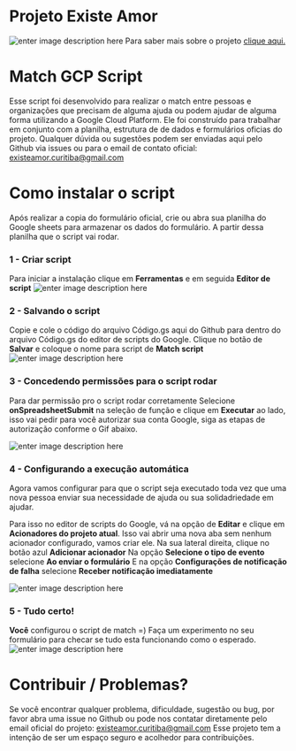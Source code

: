 # Projeto Existe Amor
![enter image description here](https://i.imgur.com/Nevxi8a.jpg)
Para saber mais sobre o projeto [clique aqui.](https://sites.google.com/view/existeamoremcuritiba)
# Match GCP Script
Esse script foi desenvolvido para realizar o match entre pessoas e organizações que precisam de alguma ajuda ou podem ajudar de alguma forma utilizando a Google Cloud Platform.
Ele foi construído para trabalhar em conjunto com a planilha, estrutura de de dados e formulários oficias do projeto.
Qualquer dúvida ou sugestões podem ser enviadas aqui pelo Github via issues ou para o email de contato oficial: existeamor.curitiba@gmail.com

# Como instalar o script

Após realizar a copia do formulário oficial, crie ou abra sua planilha do Google sheets para armazenar os dados do formulário.
A partir dessa planilha que o script vai rodar.

### 1 - Criar script
Para iniciar a instalação clique em **Ferramentas** e em seguida **Editor de script**
![enter image description here](https://lh3.googleusercontent.com/30--oPmE7YaxIocRa-SUiEoC6dPuaJfNkwA-_phoxxwkuzCcD-8VJqOLWhKjd-cc5is1zGND-GcmGdWUKGnA6J_9UExVDmE2SzuorB3VOa9zcMjPVufL76vBe5VyjqshCCTdF7NiANHjxz58susokOx52Ug3qqTpE768cyK6PVfkDUyX70u9snDrFQNSyH1h9LpwSJUY3JlvZ8z6Qi-OxH99qvRqQ-G2kct22AzRZbLc64c86DHSXNA-DRwH7Tazd01fRSy97C9_YKBO4O4hAWW_YDqP0uryAdmMgE2t9GdtaZqdX8D4V8YVcDaIfeZuaMJe3y7TgafIhu4xuyp0GkwObUAKWsNxBtGqYRNoYychfId9lbqbQVA-Xg4GaGLstQuxQrw_8R4fQU97e5p6lhuqaJuc_Be96YCV6o_60qSSVVfmyvug4nGs6ik1GA-IsTeSgzdECJwTbuDMg8dvtULzQVZRiJauk4QDJuu_TOO9KOgW-NiRRDQkB7YLd-6TkElIpRDl23yKKJQLfCmrsyn1mDFcZUOT3ssMt5LizsuGzRF1Y0DsJu1bFPyPI3VtH04O3J9FlOKwF69xISqNz999A0vG5OFlBH3jieXsnaz41opD_tCL4AIUElfofHjGiYnxxXEoZohTmlzRMPNXNua58fMJ_ya3LPlW5iBPJ43JXIYaPK4wZwD_iONrKQ=w345-h478-no)

### 2 - Salvando o script
Copie e cole o código do arquivo Código.gs aqui do Github para  dentro do arquivo Código.gs do editor de scripts do Google.
Clique no botão de **Salvar** e coloque o nome para script de **Match script**
![enter image description here](https://lh3.googleusercontent.com/akq_eIp0isYgq5No-Tz9HTRLUmSuwnbroZ_RDCJOelus3116d5SnV4Qet4CZwecxvqSC9syHv_iXG9vjnToAwEiF5Q2TCK2QkM-D9_fd9Jy3guR41drFJTXsGcXjNwf_hWQyJm9QQuunj0zGotPleto5LGiSUzr4IM9_gcNXodK2P4Z2AHGoAT7t9dPH8xm9rKjfjn7bIhbMXcFINXbLjXJx47kXPuYiq3ynr2yWKytuy3EnLmCvyEdwO2ogBzZTRLNpdsdiaGWje7HaceksN0pdT1epuMj7YAw6vcvuVtQe4sCcsGWGeeEmQ_Uj14X-BeEFj70wapYk5h6U0oNmJSgiOwu_PaX5092e13LGWgDXRVunG6LD-1IeleugrwEa_ovWqEK0zIJeU80SxKilxBUVhpIRQM95i6EFVm5fcivbRVMOTMjJEYtvfFtx8BU4YICyIQGMJUu4Sba9vtTxMPPJa5QM_yO7BnFU7bovE-Uv8UrhgONRuvbSjz2cTNaYTpFig3gDsb-fKfNyHg5w4OgeIRtkrGgRRvtcDplO2-_i7xxaLqbZ-X2cB5qMV_7yaNIbFYKzgxqWAyXju4zqBL53blrc8citnCc__7aCQX6sduSntFQJ9XF_Ow4kkpyhFGegLKwQXxRSykoLyd6YtNwmgeZq7AFJSwUxVyBtvoURxbc-Kze5p4JtVY68QeWuUpxBAoL6eS_eV062XnlblGecDkC1iaX_fu0D3IEZRVi5VDK58_1PNqw=w1596-h860-no)


### 3 - Concedendo permissões para o script rodar
Para dar permissão pro o script rodar corretamente
Selecione **onSpreadsheetSubmit** na seleção de função e clique em **Executar** ao lado, isso vai pedir para você autorizar sua conta Google, siga as etapas de autorização conforme o Gif abaixo.

![enter image description here](https://lh3.googleusercontent.com/nSgL-n8ddrBbFf_KAukiBx3XS7c4XZetKJJNqB_mD2GJKmmTHwGlD63ysytWjnn5sUA1bHqTtzOT8-ggo0AwlTeR_QE8DwDBZpqchV00nmc-PKp6qWdtHzcPhtbk3SzzbGjrGy-O-9NYHqjYuhw6x1_EJNqKD00X3Npz5dNRanelMfBOdEQC3q2RHS5qRXytPFCINylcW2QLfPOfhvS27fwANpvpzrpbMICaXFJaYbjIzsAcfXqWZna5qhgcsB8tK9MGOupP9_Hcr4SUQ7IV72P39wGcFIPu9wLXC69yuDL97TNJiy5myFPOlr1zK4bdOauSfZvhYFimqbSrXeZZPJGXo9X4-huSQhkZ4GlkhxLM9cAX2hlfcJiH6yg3deAk9xQjFLf_00-DW16LgJsDRmHrGq9aCO308uB4bO9fSYYn_a7mZoiM9zARuseztG-M5w0b3BShSU7uLuz9Gvc38hhyawg5jCGP-153aY85shwAHuAjx33AA-HEvYszGyE-zmwIBbl-UjL8PyfSbPGqSkD2aRantTcyY3XqRC2Jm4JsvpVNaGWUMt1iYDZJPSxFEcL4oXowSQx6CBS8pR9JrruqvnECWuCUm0HDik0_BaH5AvpSE2KVXcmsyDMj2dl-dhKLx18AacCvUZknNQyex58QkoXdAC2WUMGWFGnHKY7L4iQrCMvsnPhz51V33z-LnXErvqrDOjwVCkMQzh7DbFOto2lvJo9rXP86Nb0HeaED2q2xqkrc9dU=w1667-h930-no)

### 4 - Configurando a execução automática
Agora vamos configurar para que o script seja executado toda vez que uma nova pessoa enviar sua necessidade de ajuda ou sua solidadriedade em ajudar.

Para isso no editor de scripts do Google, vá na opção de **Editar** e clique em **Acionadores do projeto atual**.
Isso vai abrir uma nova aba sem nenhum acionador configurado, vamos criar ele.
Na sua lateral direita, clique no botão azul **Adicionar acionador**
Na opção **Selecione o tipo de evento** selecione **Ao enviar o formulário** 
E na opção **Configurações de notificação de falha** selecione **Receber notificação imediatamente**

![enter image description here](https://lh3.googleusercontent.com/m01m5RkGOsZBy_RwQUf0WTFgTDYjqc6wXNd5ksksPBcUaRRqBme1KP10xUdra3EuFaqTIQLCXZtZUQ_mhHp7wyejeZv2qFKlrdmkv5DXe86QVoXoQbN-KEpjRwc4rvu1TuvYctVGfDRpuVnIsfK7lk8EbUcqtx3NXElEvJFQpnEsRIilwAqUYYmQI4AUVTUu9G9B3nAedKYO7wIcA19IOXC8vYKuGSukgXASEQSh9--7ZpswjwAH1nq2vC4Y0MenYbBonPB0lI_QFksa9L6rWwVjvAu6Q-OGHWnM3H4GpiNie6xnYH_z8p0ekSSHxsMzl7kt_-nuAUzAllxaain0oLKQ6GnJcpyYJSHP8Y-76eosvEzFmqLAx0dh4l0163frBBfjjxMoGXfjg3v4m0CUlpQEVueMChXC21pHOvV2bzlut1bkFI5NpW25zZr1lGmO_QSxg6D0Mh6U1MON5DDNFY8aLVmS8hTsA48iIQnrWOLKBkTRUAOa4uMGnUSUD5vM0JVZg44LAqw9MrfXprfMAnuoPcQF7pAZnj1W9X8Av67InbBwZTEeX-lMsyVJPlKTFsw8tMHA8n6KRj9qpIn8ylPERfipE29WPBrGhw0fmuzGqJFgQEBql3mO5aPO00MzTrz6T8X271wrlDIDuvZwdjCtZvx7HqC79NpTAZbjS3yFCQWjcenMEj8Wi0yBzTOEdL49S01mkctdSvOpG7nZsa5QRbCJqiPhtCl8Aex3hl1dAAxqX_OlrWQ=w1846-h932-no)

### 5 - Tudo certo!
**Você** configurou o script de match =)
Faça um experimento no seu formulário para checar se tudo esta funcionando como o esperado.
![enter image description here](https://i.imgur.com/m6Z9hCE.jpg)

# Contribuir / Problemas?
Se você encontrar qualquer problema, dificuldade, sugestão ou bug, por favor abra uma issue no Github ou pode nos contatar diretamente pelo email oficial do projeto: existeamor.curitiba@gmail.com
Esse projeto tem a intenção de ser um espaço seguro e acolhedor para contribuições.